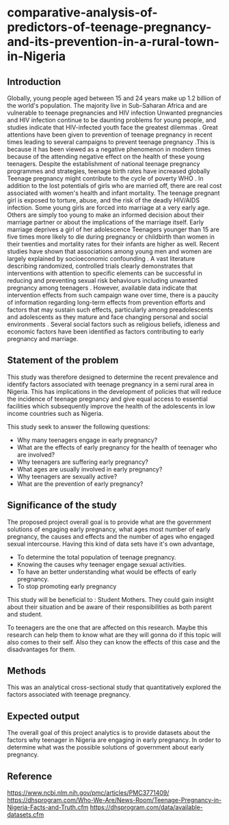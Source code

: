 # comparative-analysis-of-predictors-of-teenage-pregnancy-and-its-prevention-in-a-rural-town-in-Nigeria
## Introduction
Globally, young people aged between 15 and 24 years make up 1.2 billion of the world's population. The majority live in Sub-Saharan Africa and are vulnerable to teenage pregnancies and HIV infection Unwanted pregnancies and HIV infection continue to be daunting problems for young people, and studies indicate that HIV-infected youth face the greatest dilemmas . Great attentions have been given to prevention of teenage pregnancy in recent times leading to several campaigns to prevent teenage pregnancy .This is because it has been viewed as a negative phenomenon in modern times because of the attending negative effect on the health of these young teenagers. Despite the establishment of national teenage pregnancy programmes and strategies, teenage birth rates have increased globally 
Teenage pregnancy might contribute to the cycle of poverty WHO . In addition to the lost potentials of girls who are married off, there are real cost associated with women's health and infant mortality. The teenage pregnant girl is exposed to torture, abuse, and the risk of the deadly HIV/AIDS infection. Some young girls are forced into marriage at a very early age. Others are simply too young to make an informed decision about their marriage partner or about the implications of the marriage itself. Early marriage deprives a girl of her adolescence Teenagers younger than 15 are five times more likely to die during pregnancy or childbirth than women in their twenties and mortality rates for their infants are higher as well. Recent studies have shown that associations among young men and women are largely explained by socioeconomic confounding .
A vast literature describing randomized, controlled trials clearly demonstrates that interventions with attention to specific elements can be successful in reducing and preventing sexual risk behaviours including unwanted pregnancy among teenagers . However, available data indicate that intervention effects from such campaign wane over time, there is a paucity of information regarding long-term effects from prevention efforts and factors that may sustain such effects, particularly among preadolescents and adolescents as they mature and face changing personal and social environments . Several social factors such as religious beliefs, idleness and economic factors have been identified as factors contributing to early pregnancy and marriage.
## Statement of the problem

This study was therefore designed to determine the recent prevalence and identify factors associated with teenage pregnancy in a semi rural area in Nigeria. This has implications in the development of policies that will reduce the incidence of teenage pregnancy and give equal access to essential facilities which subsequently improve the health of the adolescents in low income countries such as Nigeria.


This   study seek to answer the following questions:

- Why many teenagers engage in early pregnancy?
- What are the effects of early pregnancy for the health of teenager who are involved?
- Why teenagers are suffering early pregnancy?
- What ages are usually involved in early pregnancy?
- Why teenagers are sexually active?
- What are the prevention of early pregnancy?
## Significance of the study
The proposed project overall goal is to provide  what are the government solutions of engaging early pregnancy,  what ages most number of early pregnancy, the causes and effects and the number of ages who engaged sexual intercourse. 
Having this kind of data sets have it's own advantage,

- To determine the total population of teenage pregnancy.
- Knowing the causes why teenager engage sexual activities.
- To have an better understanding what would be effects of early pregnancy.
- To stop promoting early pregnancy

This study will be beneficial to : 
Student Mothers. They could gain insight about their situation and be aware of their responsibilities as both parent and student.

To teenagers are the one that are affected on this research. Maybe this research can help them to know what are they will gonna do if this topic will also comes to their self. Also they can know the effects of this case and the disadvantages for them. 
## Methods
This was an analytical cross-sectional study that quantitatively explored the factors associated with teenage pregnancy.
## Expected output
The overall goal of this project analytics is to provide datasets about the factors why teenager in Nigeria are engaging in early pregnancy. In order to determine what was the possible solutions of government about early pregnancy. 
## Reference
https://www.ncbi.nlm.nih.gov/pmc/articles/PMC3771409/
https://dhsprogram.com/Who-We-Are/News-Room/Teenage-Pregnancy-in-Nigeria-Facts-and-Truth.cfm
https://dhsprogram.com/data/available-datasets.cfm

